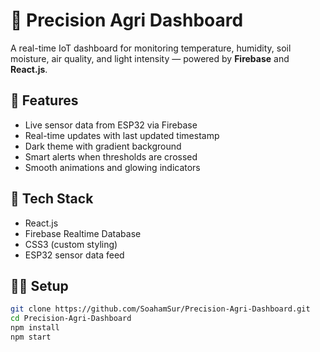 # 🌿 Precision Agri Dashboard

A real-time IoT dashboard for monitoring temperature, humidity, soil moisture, air quality, and light intensity — powered by **Firebase** and **React.js**.

## 🚀 Features
- Live sensor data from ESP32 via Firebase
- Real-time updates with last updated timestamp
- Dark theme with gradient background
- Smart alerts when thresholds are crossed
- Smooth animations and glowing indicators

## 🧰 Tech Stack
- React.js
- Firebase Realtime Database
- CSS3 (custom styling)
- ESP32 sensor data feed

## 🧑‍💻 Setup
```bash
git clone https://github.com/SoahamSur/Precision-Agri-Dashboard.git
cd Precision-Agri-Dashboard
npm install
npm start
